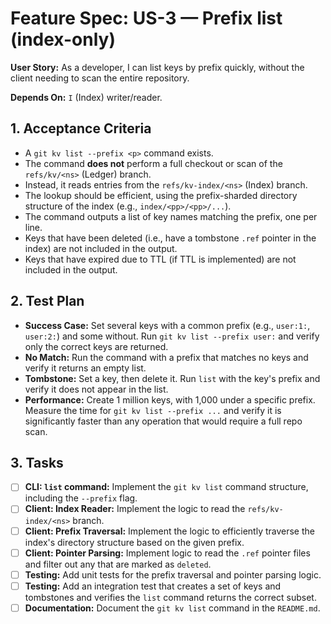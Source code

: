 # Feature Spec: US-3 — Prefix list (index-only)

**User Story:** As a developer, I can list keys by prefix quickly, without the client needing to scan the entire repository.

**Depends On:** `I` (Index) writer/reader.

## 1. Acceptance Criteria

- A `git kv list --prefix <p>` command exists.
- The command **does not** perform a full checkout or scan of the `refs/kv/<ns>` (Ledger) branch.
- Instead, it reads entries from the `refs/kv-index/<ns>` (Index) branch.
- The lookup should be efficient, using the prefix-sharded directory structure of the index (e.g., `index/<pp>/<pp>/...`).
- The command outputs a list of key names matching the prefix, one per line.
- Keys that have been deleted (i.e., have a tombstone `.ref` pointer in the index) are not included in the output.
- Keys that have expired due to TTL (if TTL is implemented) are not included in the output.

## 2. Test Plan

- **Success Case:** Set several keys with a common prefix (e.g., `user:1:`, `user:2:`) and some without. Run `git kv list --prefix user:` and verify only the correct keys are returned.
- **No Match:** Run the command with a prefix that matches no keys and verify it returns an empty list.
- **Tombstone:** Set a key, then delete it. Run `list` with the key's prefix and verify it does not appear in the list.
- **Performance:** Create 1 million keys, with 1,000 under a specific prefix. Measure the time for `git kv list --prefix ...` and verify it is significantly faster than any operation that would require a full repo scan.

## 3. Tasks

- [ ] **CLI: `list` command:** Implement the `git kv list` command structure, including the `--prefix` flag.
- [ ] **Client: Index Reader:** Implement the logic to read the `refs/kv-index/<ns>` branch.
- [ ] **Client: Prefix Traversal:** Implement the logic to efficiently traverse the index's directory structure based on the given prefix.
- [ ] **Client: Pointer Parsing:** Implement logic to read the `.ref` pointer files and filter out any that are marked as `deleted`.
- [ ] **Testing:** Add unit tests for the prefix traversal and pointer parsing logic.
- [ ] **Testing:** Add an integration test that creates a set of keys and tombstones and verifies the `list` command returns the correct subset.
- [ ] **Documentation:** Document the `git kv list` command in the `README.md`.
